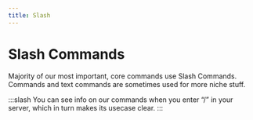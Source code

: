 ```yaml
---
title: Slash
---
```

# Slash Commands

Majority of our most important, core commands use Slash Commands. Commands and text commands are sometimes used for more niche stuff.

:::slash
You can see info on our commands when you enter “/” in your server, which in turn makes its usecase clear.
:::

